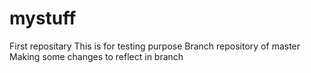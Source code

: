 # mystuff
First repositary
This is for testing purpose
Branch repository of master
Making some changes to reflect in branch
